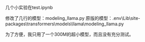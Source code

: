 几个小实验在test.ipynb

修改了几行的模型：modeling_llama.py
原版的模型：.env\Lib\site-packages\transformers\models\llama\modeling_llama.py

为了方便，我只用了一个300M的超小模型，而且没有充分测试。